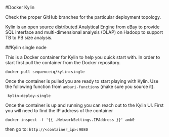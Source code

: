 #Docker Kylin

Check the proper GitHub branches for the particular deployment topology.


Kylin is an open source distributed Analytical Engine from eBay to provide SQL interface and multi-dimensional analysis (OLAP) on Hadoop to support TB to PB size analysis.

##Kylin single node

This is a Docker container for Kylin to help you quick start with. In order to start first pull the container from the Docker repository.

```
docker pull sequenceiq/kylin:single
```

Once the container is pulled you are ready to start playing with Kylin. Use the following function from `ambari-functions` (make sure you source it). 

```
 kylin-deploy-single 
```

Once the container is up and running you can reach out to the Kylin UI. First you will need to find the IP address of the container 

```
docker inspect -f '{{ .NetworkSettings.IPAddress }}' amb0 
```
then go to: `http://<container_ip>:9080`

